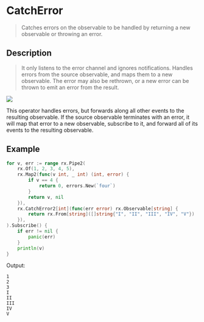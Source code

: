 # CatchError 

> Catches errors on the observable to be handled by returning a new observable or throwing an error.

## Description

> It only listens to the error channel and ignores notifications. Handles errors from the source observable, and maps them to a new observable. The error may also be rethrown, or a new error can be thrown to emit an error from the result.

![](https://rxjs.dev/assets/images/marble-diagrams/catch.png)

This operator handles errors, but forwards along all other events to the resulting observable. If the source observable terminates with an error, it will map that error to a new observable, subscribe to it, and forward all of its events to the resulting observable.


## Example

```go
for v, err := range rx.Pipe2(
    rx.Of(1, 2, 3, 4, 5),
    rx.Map2(func(v int, _ int) (int, error) {
        if v == 4 {
            return 0, errors.New(`four`)
        }
        return v, nil
    }),
    rx.CatchError2[int](func(err error) rx.Observable[string] {
        return rx.From[string]([]string{"I", "II", "III", "IV", "V"})
    }),
).Subscribe() {
    if err != nil {
        panic(err)
    }
    println(v)
}
```

Output:

```
1
2
3
I
II
III
IV
V
```